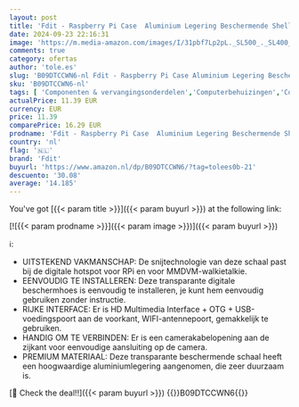 ```yaml
---
layout: post
title: 'Fdit - Raspberry Pi Case  Aluminium Legering Beschermende Shell Voor RPi  Voor MMDVM  HD Multimedia Interface+OTG+USB Poort Digitale Aluminium Legering Hotspot Case voor RPi Walkie Talk'
date: 2024-09-23 22:16:31
image: 'https://m.media-amazon.com/images/I/31pbf7Lp2pL._SL500_._SL400_.jpg'
comments: true
category: ofertas
author: 'tole.es'
slug: 'B09DTCCWN6-nl Fdit - Raspberry Pi Case Aluminium Legering Beschermende...'
sku: 'B09DTCCWN6-nl'
tags: [ 'Componenten & vervangingsonderdelen','Computerbehuizingen','Computers, onderdelen & accessoires','Elektronica','Externe computeronderdelen','fdit','🇳🇱', ]
actualPrice: 11.39 EUR
currency: EUR
price: 11.39
comparePrice: 16.29 EUR
prodname: 'Fdit - Raspberry Pi Case  Aluminium Legering Beschermende Shell Voor RPi  Voor MMDVM  HD Multimedia Interface+OTG+USB Poort Digitale Aluminium Legering Hotspot Case voor RPi Walkie Talk'
country: 'nl'
flag: '🇳🇱'
brand: 'Fdit'
buyurl: 'https://www.amazon.nl/dp/B09DTCCWN6/?tag=tolees0b-21'
descuento: '30.08'
average: '14.185'
---
```


You've got [{{< param title >}}]({{< param buyurl >}}) at the following link:

[![{{< param prodname >}}]({{< param image >}})]({{< param buyurl >}})

ℹ️:

- UITSTEKEND VAKMANSCHAP: De snijtechnologie van deze schaal past bij de digitale hotspot voor RPi en voor MMDVM-walkietalkie.
- EENVOUDIG TE INSTALLEREN: Deze transparante digitale beschermhoes is eenvoudig te installeren, je kunt hem eenvoudig gebruiken zonder instructie.
- RIJKE INTERFACE: Er is HD Multimedia Interface + OTG + USB-voedingspoort aan de voorkant, WIFI-antennepoort, gemakkelijk te gebruiken.
- HANDIG OM TE VERBINDEN: Er is een camerakabelopening aan de zijkant voor eenvoudige aansluiting op de camera.
- PREMIUM MATERIAAL: Deze transparante beschermende schaal heeft een hoogwaardige aluminiumlegering aangenomen, die zeer duurzaam is.

[🛒 Check the deal!!]({{< param buyurl >}})
{{<world>}}B09DTCCWN6{{</world>}}
